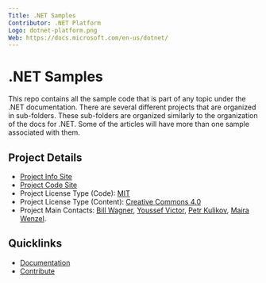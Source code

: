 ```yaml
---
Title: .NET Samples
Contributor: .NET Platform
Logo: dotnet-platform.png
Web: https://docs.microsoft.com/en-us/dotnet/
---
```


# .NET Samples

This repo contains all the sample code that is part of any topic under
the .NET documentation. There are several different projects that
are organized in sub-folders. These sub-folders are organized similarly
to the organization of the docs for .NET. Some of the articles will have more than one sample associated with them.

## Project Details

* [Project Info Site](https://docs.microsoft.com/en-us/dotnet/)
* [Project Code Site](https://github.com/dotnet/samples)
* Project License Type (Code): [MIT](https://github.com/dotnet/samples/blob/master/LICENSE-CODE)
* Project License Type (Content): [Creative Commons 4.0](https://github.com/dotnet/samples/blob/master/LICENSE)
* Project Main Contacts: [Bill Wagner](https://github.com/BillWagner), [Youssef Victor](https://github.com/Youssef1313), [Petr Kulikov](https://github.com/pkulikov), [Maira Wenzel](https://github.com/mairaw).

## Quicklinks

* [Documentation](https://github.com/dotnet/samples)
* [Contribute](https://github.com/dotnet/samples/blob/master/CONTRIBUTING.md)
